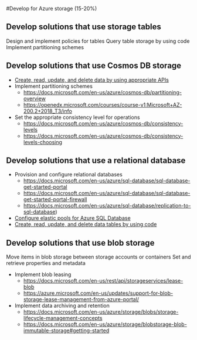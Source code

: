 #Develop for Azure storage (15-20%)
 
## Develop solutions that use storage tables 
Design and implement policies for tables
Query table storage by using code
Implement partitioning schemes

## Develop solutions that use Cosmos DB storage 
* [Create, read, update, and delete data by using appropriate APIs](https://openedx.microsoft.com/courses/course-v1:Microsoft+AZ-200.2+2018_T3/info)
* Implement partitioning schemes
    * https://docs.microsoft.com/en-us/azure/cosmos-db/partitioning-overview
    * https://openedx.microsoft.com/courses/course-v1:Microsoft+AZ-200.2+2018_T3/info
* Set the appropriate consistency level for operations
    * https://docs.microsoft.com/en-us/azure/cosmos-db/consistency-levels 
    * https://docs.microsoft.com/en-us/azure/cosmos-db/consistency-levels-choosing

## Develop solutions that use a relational database 
* Provision and configure relational databases
    * https://docs.microsoft.com/en-us/azure/sql-database/sql-database-get-started-portal
    * https://docs.microsoft.com/en-us/azure/sql-database/sql-database-get-started-portal-firewall
    * https://docs.microsoft.com/en-us/azure/sql-database/replication-to-sql-database) 
* [Configure elastic pools for Azure SQL Database](https://docs.microsoft.com/en-us/azure/sql-database/sql-database-elastic-pool)
* [Create, read, update, and delete data tables by using code](https://openedx.microsoft.com/courses/course-v1:Microsoft+AZ-200.2+2018_T3/info)

## Develop solutions that use blob storage 
Move items in blob storage between storage accounts or containers 
Set and retrieve properties and metadata
* Implement blob leasing
    * https://docs.microsoft.com/en-us/rest/api/storageservices/lease-blob 
    * https://azure.microsoft.com/en-us/updates/support-for-blob-storage-lease-management-from-azure-portal/
* Implement data archiving and retention
    * https://docs.microsoft.com/en-us/azure/storage/blobs/storage-lifecycle-management-concepts
    * https://docs.microsoft.com/en-us/azure/storage/blobstorage-blob-immutable-storage#getting-started

    